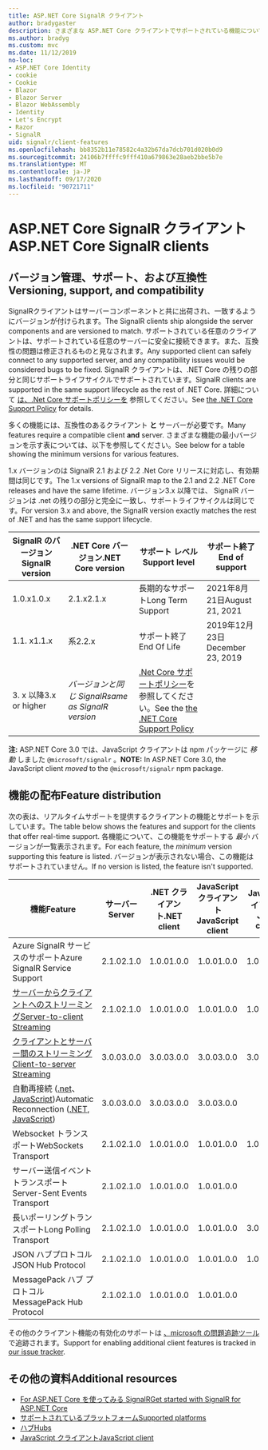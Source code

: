 ```yaml
---
title: ASP.NET Core SignalR クライアント
author: bradygaster
description: さまざまな ASP.NET Core クライアントでサポートされている機能について説明 SignalR します。
ms.author: bradyg
ms.custom: mvc
ms.date: 11/12/2019
no-loc:
- ASP.NET Core Identity
- cookie
- Cookie
- Blazor
- Blazor Server
- Blazor WebAssembly
- Identity
- Let's Encrypt
- Razor
- SignalR
uid: signalr/client-features
ms.openlocfilehash: bb8352b11e78582c4a32b67da7dcb701d020b0d9
ms.sourcegitcommit: 24106b7ffffc9fff410a679863e28aeb2bbe5b7e
ms.translationtype: MT
ms.contentlocale: ja-JP
ms.lasthandoff: 09/17/2020
ms.locfileid: "90721711"
---
```

# <a name="aspnet-core-no-locsignalr-clients"></a><span data-ttu-id="e56bc-103">ASP.NET Core SignalR クライアント</span><span class="sxs-lookup"><span data-stu-id="e56bc-103">ASP.NET Core SignalR clients</span></span>

## <a name="versioning-support-and-compatibility"></a><span data-ttu-id="e56bc-104">バージョン管理、サポート、および互換性</span><span class="sxs-lookup"><span data-stu-id="e56bc-104">Versioning, support, and compatibility</span></span>

<span data-ttu-id="e56bc-105">SignalRクライアントはサーバーコンポーネントと共に出荷され、一致するようにバージョンが付けられます。</span><span class="sxs-lookup"><span data-stu-id="e56bc-105">The SignalR clients ship alongside the server components and are versioned to match.</span></span> <span data-ttu-id="e56bc-106">サポートされている任意のクライアントは、サポートされている任意のサーバーに安全に接続できます。また、互換性の問題は修正されるものと見なされます。</span><span class="sxs-lookup"><span data-stu-id="e56bc-106">Any supported client can safely connect to any supported server, and any compatibility issues would be considered bugs to be fixed.</span></span> <span data-ttu-id="e56bc-107">SignalR クライアントは、.NET Core の残りの部分と同じサポートライフサイクルでサポートされています。</span><span class="sxs-lookup"><span data-stu-id="e56bc-107">SignalR clients are supported in the same support lifecycle as the rest of .NET Core.</span></span> <span data-ttu-id="e56bc-108">詳細について [は、.Net Core サポートポリシーを](https://dotnet.microsoft.com/platform/support/policy/dotnet-core) 参照してください。</span><span class="sxs-lookup"><span data-stu-id="e56bc-108">See [the .NET Core Support Policy](https://dotnet.microsoft.com/platform/support/policy/dotnet-core) for details.</span></span>

<span data-ttu-id="e56bc-109">多くの機能には、互換性のあるクライアント **と** サーバーが必要です。</span><span class="sxs-lookup"><span data-stu-id="e56bc-109">Many features require a compatible client **and** server.</span></span> <span data-ttu-id="e56bc-110">さまざまな機能の最小バージョンを示す表については、以下を参照してください。</span><span class="sxs-lookup"><span data-stu-id="e56bc-110">See below for a table showing the minimum versions for various features.</span></span>

<span data-ttu-id="e56bc-111">1.x バージョンのは SignalR 2.1 および 2.2 .Net Core リリースに対応し、有効期間は同じです。</span><span class="sxs-lookup"><span data-stu-id="e56bc-111">The 1.x versions of SignalR map to the 2.1 and 2.2 .NET Core releases and have the same lifetime.</span></span> <span data-ttu-id="e56bc-112">バージョン3.x 以降では、 SignalR バージョンは .net の残りの部分と完全に一致し、サポートライフサイクルは同じです。</span><span class="sxs-lookup"><span data-stu-id="e56bc-112">For version 3.x and above, the SignalR version exactly matches the rest of .NET and has the same support lifecycle.</span></span>

| <span data-ttu-id="e56bc-113">SignalR のバージョン</span><span class="sxs-lookup"><span data-stu-id="e56bc-113">SignalR version</span></span> | <span data-ttu-id="e56bc-114">.NET Core バージョン</span><span class="sxs-lookup"><span data-stu-id="e56bc-114">.NET Core version</span></span> | <span data-ttu-id="e56bc-115">サポート レベル</span><span class="sxs-lookup"><span data-stu-id="e56bc-115">Support level</span></span> | <span data-ttu-id="e56bc-116">サポート終了</span><span class="sxs-lookup"><span data-stu-id="e56bc-116">End of support</span></span> |
| - | - | - | - |
| <span data-ttu-id="e56bc-117">1.0.x</span><span class="sxs-lookup"><span data-stu-id="e56bc-117">1.0.x</span></span> | <span data-ttu-id="e56bc-118">2.1.x</span><span class="sxs-lookup"><span data-stu-id="e56bc-118">2.1.x</span></span> | <span data-ttu-id="e56bc-119">長期的なサポート</span><span class="sxs-lookup"><span data-stu-id="e56bc-119">Long Term Support</span></span> | <span data-ttu-id="e56bc-120">2021年8月21日</span><span class="sxs-lookup"><span data-stu-id="e56bc-120">August 21, 2021</span></span> |
| <span data-ttu-id="e56bc-121">1.1. x</span><span class="sxs-lookup"><span data-stu-id="e56bc-121">1.1.x</span></span> | <span data-ttu-id="e56bc-122">系</span><span class="sxs-lookup"><span data-stu-id="e56bc-122">2.2.x</span></span> | <span data-ttu-id="e56bc-123">サポート終了</span><span class="sxs-lookup"><span data-stu-id="e56bc-123">End Of Life</span></span> | <span data-ttu-id="e56bc-124">2019年12月23日</span><span class="sxs-lookup"><span data-stu-id="e56bc-124">December 23, 2019</span></span> |
| <span data-ttu-id="e56bc-125">3. x 以降</span><span class="sxs-lookup"><span data-stu-id="e56bc-125">3.x or higher</span></span> | <span data-ttu-id="e56bc-126">*バージョンと同じ SignalR*</span><span class="sxs-lookup"><span data-stu-id="e56bc-126">*same as SignalR version*</span></span> | <span data-ttu-id="e56bc-127">[.Net Core サポートポリシー](https://dotnet.microsoft.com/platform/support/policy/dotnet-core)を参照してください。</span><span class="sxs-lookup"><span data-stu-id="e56bc-127">See the [the .NET Core Support Policy](https://dotnet.microsoft.com/platform/support/policy/dotnet-core)</span></span> |

<span data-ttu-id="e56bc-128">**注:** ASP.NET Core 3.0 では、JavaScript クライアントは npm パッケージに *移動* しました `@microsoft/signalr` 。</span><span class="sxs-lookup"><span data-stu-id="e56bc-128">**NOTE:** In ASP.NET Core 3.0, the JavaScript client *moved* to the `@microsoft/signalr` npm package.</span></span>

## <a name="feature-distribution"></a><span data-ttu-id="e56bc-129">機能の配布</span><span class="sxs-lookup"><span data-stu-id="e56bc-129">Feature distribution</span></span>

<span data-ttu-id="e56bc-130">次の表は、リアルタイムサポートを提供するクライアントの機能とサポートを示しています。</span><span class="sxs-lookup"><span data-stu-id="e56bc-130">The table below shows the features and support for the clients that offer real-time support.</span></span> <span data-ttu-id="e56bc-131">各機能について、この機能をサポートする *最小* バージョンが一覧表示されます。</span><span class="sxs-lookup"><span data-stu-id="e56bc-131">For each feature, the *minimum* version supporting this feature is listed.</span></span> <span data-ttu-id="e56bc-132">バージョンが表示されない場合、この機能はサポートされていません。</span><span class="sxs-lookup"><span data-stu-id="e56bc-132">If no version is listed, the feature isn't supported.</span></span>

| <span data-ttu-id="e56bc-133">機能</span><span class="sxs-lookup"><span data-stu-id="e56bc-133">Feature</span></span> | <span data-ttu-id="e56bc-134">サーバー</span><span class="sxs-lookup"><span data-stu-id="e56bc-134">Server</span></span> | <span data-ttu-id="e56bc-135">.NET クライアント</span><span class="sxs-lookup"><span data-stu-id="e56bc-135">.NET client</span></span> | <span data-ttu-id="e56bc-136">JavaScript クライアント</span><span class="sxs-lookup"><span data-stu-id="e56bc-136">JavaScript client</span></span> | <span data-ttu-id="e56bc-137">Java クライアント</span><span class="sxs-lookup"><span data-stu-id="e56bc-137">Java client</span></span> |
| ---- | :-: | :-: | :-: | :-: |
| <span data-ttu-id="e56bc-138">Azure SignalR サービスのサポート</span><span class="sxs-lookup"><span data-stu-id="e56bc-138">Azure SignalR Service Support</span></span> |<span data-ttu-id="e56bc-139">2.1.0</span><span class="sxs-lookup"><span data-stu-id="e56bc-139">2.1.0</span></span>|<span data-ttu-id="e56bc-140">1.0.0</span><span class="sxs-lookup"><span data-stu-id="e56bc-140">1.0.0</span></span>|<span data-ttu-id="e56bc-141">1.0.0</span><span class="sxs-lookup"><span data-stu-id="e56bc-141">1.0.0</span></span>|<span data-ttu-id="e56bc-142">1.0.0</span><span class="sxs-lookup"><span data-stu-id="e56bc-142">1.0.0</span></span>|
| [<span data-ttu-id="e56bc-143">サーバーからクライアントへのストリーミング</span><span class="sxs-lookup"><span data-stu-id="e56bc-143">Server-to-client Streaming</span></span>](xref:signalr/streaming)          |<span data-ttu-id="e56bc-144">2.1.0</span><span class="sxs-lookup"><span data-stu-id="e56bc-144">2.1.0</span></span>|<span data-ttu-id="e56bc-145">1.0.0</span><span class="sxs-lookup"><span data-stu-id="e56bc-145">1.0.0</span></span>|<span data-ttu-id="e56bc-146">1.0.0</span><span class="sxs-lookup"><span data-stu-id="e56bc-146">1.0.0</span></span>|<span data-ttu-id="e56bc-147">1.0.0</span><span class="sxs-lookup"><span data-stu-id="e56bc-147">1.0.0</span></span>|
| [<span data-ttu-id="e56bc-148">クライアントとサーバー間のストリーミング</span><span class="sxs-lookup"><span data-stu-id="e56bc-148">Client-to-server Streaming</span></span>](xref:signalr/streaming)          |<span data-ttu-id="e56bc-149">3.0.0</span><span class="sxs-lookup"><span data-stu-id="e56bc-149">3.0.0</span></span>|<span data-ttu-id="e56bc-150">3.0.0</span><span class="sxs-lookup"><span data-stu-id="e56bc-150">3.0.0</span></span>|<span data-ttu-id="e56bc-151">3.0.0</span><span class="sxs-lookup"><span data-stu-id="e56bc-151">3.0.0</span></span>|<span data-ttu-id="e56bc-152">3.0.0</span><span class="sxs-lookup"><span data-stu-id="e56bc-152">3.0.0</span></span>|
| <span data-ttu-id="e56bc-153">自動再接続 ([.net](./dotnet-client.md?tabs=visual-studio&view=aspnetcore-3.0#handle-lost-connection)、 [JavaScript](./javascript-client.md?view=aspnetcore-3.0#reconnect-clients))</span><span class="sxs-lookup"><span data-stu-id="e56bc-153">Automatic Reconnection ([.NET](./dotnet-client.md?tabs=visual-studio&view=aspnetcore-3.0#handle-lost-connection), [JavaScript](./javascript-client.md?view=aspnetcore-3.0#reconnect-clients))</span></span>          |<span data-ttu-id="e56bc-154">3.0.0</span><span class="sxs-lookup"><span data-stu-id="e56bc-154">3.0.0</span></span>|<span data-ttu-id="e56bc-155">3.0.0</span><span class="sxs-lookup"><span data-stu-id="e56bc-155">3.0.0</span></span>|<span data-ttu-id="e56bc-156">3.0.0</span><span class="sxs-lookup"><span data-stu-id="e56bc-156">3.0.0</span></span>|❌|
| <span data-ttu-id="e56bc-157">Websocket トランスポート</span><span class="sxs-lookup"><span data-stu-id="e56bc-157">WebSockets Transport</span></span> |<span data-ttu-id="e56bc-158">2.1.0</span><span class="sxs-lookup"><span data-stu-id="e56bc-158">2.1.0</span></span>|<span data-ttu-id="e56bc-159">1.0.0</span><span class="sxs-lookup"><span data-stu-id="e56bc-159">1.0.0</span></span>|<span data-ttu-id="e56bc-160">1.0.0</span><span class="sxs-lookup"><span data-stu-id="e56bc-160">1.0.0</span></span>|<span data-ttu-id="e56bc-161">1.0.0</span><span class="sxs-lookup"><span data-stu-id="e56bc-161">1.0.0</span></span>|
| <span data-ttu-id="e56bc-162">サーバー送信イベントトランスポート</span><span class="sxs-lookup"><span data-stu-id="e56bc-162">Server-Sent Events Transport</span></span> |<span data-ttu-id="e56bc-163">2.1.0</span><span class="sxs-lookup"><span data-stu-id="e56bc-163">2.1.0</span></span>|<span data-ttu-id="e56bc-164">1.0.0</span><span class="sxs-lookup"><span data-stu-id="e56bc-164">1.0.0</span></span>|<span data-ttu-id="e56bc-165">1.0.0</span><span class="sxs-lookup"><span data-stu-id="e56bc-165">1.0.0</span></span>|❌|
| <span data-ttu-id="e56bc-166">長いポーリングトランスポート</span><span class="sxs-lookup"><span data-stu-id="e56bc-166">Long Polling Transport</span></span> |<span data-ttu-id="e56bc-167">2.1.0</span><span class="sxs-lookup"><span data-stu-id="e56bc-167">2.1.0</span></span>|<span data-ttu-id="e56bc-168">1.0.0</span><span class="sxs-lookup"><span data-stu-id="e56bc-168">1.0.0</span></span>|<span data-ttu-id="e56bc-169">1.0.0</span><span class="sxs-lookup"><span data-stu-id="e56bc-169">1.0.0</span></span>|<span data-ttu-id="e56bc-170">3.0.0</span><span class="sxs-lookup"><span data-stu-id="e56bc-170">3.0.0</span></span>|
| <span data-ttu-id="e56bc-171">JSON ハブプロトコル</span><span class="sxs-lookup"><span data-stu-id="e56bc-171">JSON Hub Protocol</span></span> |<span data-ttu-id="e56bc-172">2.1.0</span><span class="sxs-lookup"><span data-stu-id="e56bc-172">2.1.0</span></span>|<span data-ttu-id="e56bc-173">1.0.0</span><span class="sxs-lookup"><span data-stu-id="e56bc-173">1.0.0</span></span>|<span data-ttu-id="e56bc-174">1.0.0</span><span class="sxs-lookup"><span data-stu-id="e56bc-174">1.0.0</span></span>|<span data-ttu-id="e56bc-175">1.0.0</span><span class="sxs-lookup"><span data-stu-id="e56bc-175">1.0.0</span></span>|
| <span data-ttu-id="e56bc-176">MessagePack ハブ プロトコル</span><span class="sxs-lookup"><span data-stu-id="e56bc-176">MessagePack Hub Protocol</span></span> |<span data-ttu-id="e56bc-177">2.1.0</span><span class="sxs-lookup"><span data-stu-id="e56bc-177">2.1.0</span></span>|<span data-ttu-id="e56bc-178">1.0.0</span><span class="sxs-lookup"><span data-stu-id="e56bc-178">1.0.0</span></span>|<span data-ttu-id="e56bc-179">1.0.0</span><span class="sxs-lookup"><span data-stu-id="e56bc-179">1.0.0</span></span>|❌|

<span data-ttu-id="e56bc-180">その他のクライアント機能の有効化のサポートは [、microsoft の問題追跡ツール](https://github.com/dotnet/AspNetCore/issues)で追跡されます。</span><span class="sxs-lookup"><span data-stu-id="e56bc-180">Support for enabling additional client features is tracked in [our issue tracker](https://github.com/dotnet/AspNetCore/issues).</span></span>

## <a name="additional-resources"></a><span data-ttu-id="e56bc-181">その他の資料</span><span class="sxs-lookup"><span data-stu-id="e56bc-181">Additional resources</span></span>

* [<span data-ttu-id="e56bc-182">For ASP.NET Core を使ってみる SignalR</span><span class="sxs-lookup"><span data-stu-id="e56bc-182">Get started with SignalR for ASP.NET Core</span></span>](xref:tutorials/signalr)
* [<span data-ttu-id="e56bc-183">サポートされているプラットフォーム</span><span class="sxs-lookup"><span data-stu-id="e56bc-183">Supported platforms</span></span>](xref:signalr/supported-platforms)
* [<span data-ttu-id="e56bc-184">ハブ</span><span class="sxs-lookup"><span data-stu-id="e56bc-184">Hubs</span></span>](xref:signalr/hubs)
* [<span data-ttu-id="e56bc-185">JavaScript クライアント</span><span class="sxs-lookup"><span data-stu-id="e56bc-185">JavaScript client</span></span>](xref:signalr/javascript-client)